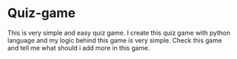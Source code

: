 # Quiz-game
This is very simple and easy quiz game. I create this quiz game with python language and my logic behind this game is very simple. Check this game and tell me what should i add more in this game.
